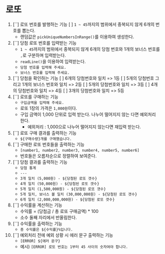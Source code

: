 # 로또
1. [``] 로또 번호를 발행하는 기능
   [ ] `1 ~ 45`까지의 범위에서 중복되지 않게 6개의 번호를 뽑는다.
    - 랜덤값은 `pickUniqueNumbersInRange()`를 이용하여 생성한다.
2. [``] 당첨 로또 번호를 입력받는 기능
   - `1 ~ 45`까지의 범위에서 중복되지 않게 6개의 당첨 번호와 1개의 보너스 번호를 `,`로 구분하며 입력받는다.
   - `readLine()`을 이용하여 입력받는다.
   - `당첨 번호를 입력해 주세요.`
   - `보너스 번호를 입력해 주세요.`
3. [``] 당첨을 확인하는 기능
   [ ] 6개의 당첨번호와 일치 => 1등
   [ ] 5개의 당첨번호 그리고 1개의 보너스 번호와 일치 => 2등
   [ ] 5개의 당첨번호와 일치 => 3등
   [ ] 4개의 당첨번호와 일치 => 4등
   [ ] 3개의 당첨번호와 일치 => 5등
4. [``] 로또를 구매하는 기능
   - `구입금액을 입력해 주세요.`
   - 로또 1장의 가격은 `1,000원`이다.
   - 구입 금액이 1,000 단위로 입력 받는다. 나누어 떨어지지 않는 다면 예외처리 한다.
     - 예외처리 : 1,000으로 나누어 떨어지지 않는다면 재입력 받는다.
5. [``] 로또 구매 결과를 출력하는 기능
   - `${구매수량}개를 구매했습니다.`
6. [``] 구매한 로또 번호들을 출력하는 기능
   - `[number1, number2, number3, number4, number5, number6]`
   - 번호들은 오름차순으로 정렬하여 보여준다.
7. [``] 당첨 결과를 출력하는 기능
   - `당첨 통계`
   - `---`
   - `3개 일치 (5,000원) - ${당첨된 로또 갯수}`
   - `4개 일치 (50,000원) - ${당첨된 로또 갯수}`
   - `5개 일치 (1,500,000원) - ${당첨된 로또 갯수}`
   - `5개 일치, 보너스 볼 일치 (30,000,000원) - ${당첨된 로또 갯수}`
   - `6개 일치 (2,000,000,000원) - ${당첨된 로또 갯수}`
8. [``] 수익률을 계산하는 기능
   - 수익률 = (당첨금 / 총 로또 구매금액) * 100
   - 소수 둘째 자리에서 반올림한다.
9. [``] 수익률을 출력하는 기능
   - `총 수익률은 ${수익률}%입니다.`
10. [``] 예외처리 전에 예외 상황 시 에러 문구 출력하는 기능
    - `[ERROR] ${에러 문구}`
    - 예시) `[ERROR] 로또 번호는 1부터 45 사이의 숫자여야 합니다.`
